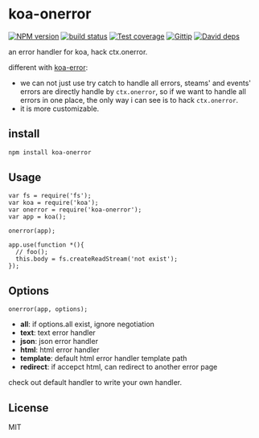 koa-onerror
=================

[![NPM version][npm-image]][npm-url]
[![build status][travis-image]][travis-url]
[![Test coverage][coveralls-image]][coveralls-url]
[![Gittip][gittip-image]][gittip-url]
[![David deps][david-image]][david-url]

[npm-image]: https://img.shields.io/npm/v/koa-onerror.svg?style=flat
[npm-url]: https://npmjs.org/package/koa-onerror
[travis-image]: https://img.shields.io/travis/koajs/onerror.svg?style=flat
[travis-url]: https://travis-ci.org/koajs/onerror
[coveralls-image]: https://img.shields.io/coveralls/koajs/onerror.svg?style=flat
[coveralls-url]: https://coveralls.io/r/koajs/onerror?branch=master
[gittip-image]: https://img.shields.io/gittip/dead_horse.svg?style=flat
[gittip-url]: https://www.gittip.com/dead-horse/
[david-image]: https://img.shields.io/david/koajs/onerror.svg?style=flat
[david-url]: https://david-dm.org/koajs/onerror

an error handler for koa, hack ctx.onerror.

different with [koa-error](https://github.com/kosjs/koa):
- we can not just use try catch to handle all errors, steams' and events'
errors are directly handle by `ctx.onerror`, so if we want to handle all
errors in one place, the only way i can see is to hack `ctx.onerror`.
- it is more customizable.

## install

```bash
npm install koa-onerror
```

## Usage

```
var fs = require('fs');
var koa = require('koa');
var onerror = require('koa-onerror');
var app = koa();

onerror(app);

app.use(function *(){
  // foo();
  this.body = fs.createReadStream('not exist');
});
```

## Options

```
onerror(app, options);
```

* **all**: if options.all exist, ignore negotiation
* **text**: text error handler
* **json**: json error handler
* **html**: html error handler
* **template**: default html error handler template path
* **redirect**: if accepct html, can redirect to another error page

check out default handler to write your own handler.

## License
MIT

